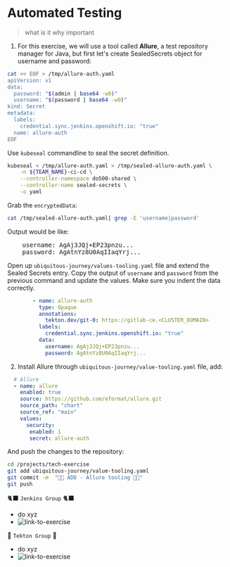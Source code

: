 # Automated Testing
> what is it why important

1. For this exercise, we will use a tool called **Allure**, a test repository manager for Java, but first let's create SealedSecrets object for username and password:

```bash
cat << EOF > /tmp/allure-auth.yaml
apiVersion: v1
data:
  password: "$(admin | base64 -w0)"
  username: "$(password | base64 -w0)"
kind: Secret
metadata:
  labels:
    credential.sync.jenkins.openshift.io: "true"
  name: allure-auth
EOF
```

Use `kubeseal` commandline to seal the secret definition.

```bash
kubeseal < /tmp/allure-auth.yaml > /tmp/sealed-allure-auth.yaml \
    -n ${TEAM_NAME}-ci-cd \
    --controller-namespace do500-shared \
    --controller-name sealed-secrets \
    -o yaml
```

Grab the `encryptedData`:
```bash
cat /tmp/sealed-allure-auth.yaml| grep -E 'username|password'
```

Output would be like:
<pre>
    username: AgAj3JQj+EP23pnzu...
    password: AgAtnYz8U0AqIIaqYrj...
</pre>

Open up `ubiquitous-journey/values-tooling.yaml` file and extend the Sealed Secrets entry. Copy the output of `username` and `password` from the previous command and update the values. Make sure you indent the data correctly.

```yaml
        - name: allure-auth
          type: Opaque
          annotations:
            tekton.dev/git-0: https://gitlab-ce.<CLUSTER_DOMAIN>
          labels:
            credential.sync.jenkins.openshift.io: "true"
          data:
            username: AgAj3JQj+EP23pnzu...
            password: AgAtnYz8U0AqIIaqYrj...
```


2. Install Allure through `ubiquitous-journey/value-tooling.yaml` file, add:

```yaml
  # Allure
  - name: allure
    enabled: true
    source: https://github.com/eformat/allure.git
    source_path: "chart"
    source_ref: "main"
    values:
      security:
       enabled: 1
       secret: allure-auth
```

And push the changes to the repository:
```bash
cd /projects/tech-exercise
git add ubiquitous-journey/value-tooling.yaml
git commit -m  "👩‍🏭 ADD - Allure tooling 👩‍🏭" 
git push 
```

🐈‍⬛ `Jenkins Group` 🐈‍⬛
- do xyz
- ![link-to-exercise](todo...)

🐅 `Tekton Group` 🐅
- do xyz
- ![link-to-exercise](todo...)